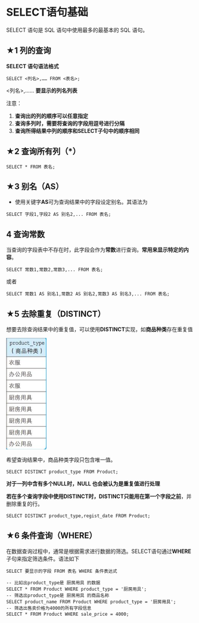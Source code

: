 # SELECT语句基础

SELECT 语句是 SQL 语句中使用最多的最基本的 SQL 语句。

## ★1 列的查询

 **SELECT 语句语法格式**

```mysql
SELECT <列名>,…… FROM <表名>;
```
<列名>,……   **要显示的列名列表**

注意：

1. **查询出的列的顺序可以任意指定**
2. **查询多列时，需要将查询的字段用逗号进行分隔**
3. **查询所得结果中列的顺序和SELECT子句中的顺序相同**

## ★2 查询所有列（*）

```mysql
SELECT * FROM 表名;
```

## ★3 别名（AS）

* 使用关键字**AS**可为查询结果中的字段设定别名。其语法为

```mysql
SELECT 字段1,字段2 AS 别名2,... FROM 表名;
```

## 4 查询常数

当查询的字段表中不存在时，此字段会作为**常数**进行查询。**常用来显示特定的内容**。

```mysql
SELECT 常数1,常数2,常数3,... FROM 表名;
```

或者

```mysql
SELECT 常数1 AS 别名1,常数2 AS 别名2,常数3 AS 别名3,... FROM 表名;
```

## ★5 去除重复（DISTINCT）

想要去除查询结果中的重复值，可以使用**DISTINCT**实现，如**商品种类**存在重复值

![](img/47.jpg)

希望查询结果中，商品种类字段只包含唯一值。

```mysql
SELECT DISTINCT product_type FROM Product; 
```

**对于一列中含有多个NULL时，NULL 也会被认为是重复值进行处理**

**若在多个查询字段中使用DISTINCT时，DISTINCT只能用在第一个字段之前**，并删除重复的行。

```mysql
SELECT DISTINCT product_type,regist_date FROM Product;
```

## ★6 条件查询（WHERE）

在数据查询过程中，通常是根据需求进行数据的筛选。SELECT语句通过**WHERE**子句来指定筛选条件。语法如下

```mysql
SELECT 要显示的字段 FROM 表名 WHERE 条件表达式
```

```mysql
-- 比如出product_type是 厨房用具 的数据
SELECT * FROM Product WHERE product_type = '厨房用具';
-- 筛选出product_type是 厨房用具 的商品名称
SELECT product_name FROM Product WHERE product_type = '厨房用具';
-- 筛选出售卖价格为4000的所有字段信息
SELECT * FROM Product WHERE sale_price = 4000;
```


